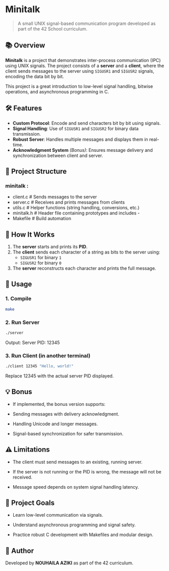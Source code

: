 # Minitalk

> A small UNIX signal-based communication program developed as part of the 42 School curriculum.

## 📚 Overview

**Minitalk** is a project that demonstrates inter-process communication (IPC) using UNIX signals. The project consists of a **server** and a **client**, where the client sends messages to the server using `SIGUSR1` and `SIGUSR2` signals, encoding the data bit by bit.

This project is a great introduction to low-level signal handling, bitwise operations, and asynchronous programming in C.

## 🛠️ Features

- **Custom Protocol**: Encode and send characters bit by bit using signals.
- **Signal Handling**: Use of `SIGUSR1` and `SIGUSR2` for binary data transmission.
- **Robust Server**: Handles multiple messages and displays them in real-time.
- **Acknowledgment System** *(Bonus)*: Ensures message delivery and synchronization between client and server.

## 📁 Project Structure

### minitalk :
- client.c 	 # Sends messages to the server 
- server.c 	 # Receives and prints messages from clients 
- utils.c 	 # Helper functions (string handling, conversions, etc.) 
- minitalk.h # Header file containing prototypes and includes - 
- Makefile 	 # Build automation

## 🧠 How It Works

1. The **server** starts and prints its **PID**.
2. The **client** sends each character of a string as bits to the server using:
   - `SIGUSR1` for binary `1`
   - `SIGUSR2` for binary `0`
3. The **server** reconstructs each character and prints the full message.

## 🧪 Usage

### 1. Compile

```bash
make
```
### 2. Run Server
```bash
./server
```
Output: Server PID: 12345

### 3. Run Client (in another terminal)
```bash
./client 12345 "Hello, world!"
```
Replace 12345 with the actual server PID displayed.

## 💡 Bonus

- If implemented, the bonus version supports:

- Sending messages with delivery acknowledgment.

- Handling Unicode and longer messages.

- Signal-based synchronization for safer transmission.

## ⚠️ Limitations

- The client must send messages to an existing, running server.

- If the server is not running or the PID is wrong, the message will not be received.

- Message speed depends on system signal handling latency.

## 📌 Project Goals

- Learn low-level communication via signals.

- Understand asynchronous programming and signal safety.

- Practice robust C development with Makefiles and modular design.

## 📝 Author
Developed by **NOUHAILA AZIKI** as part of the 42 curriculum.

